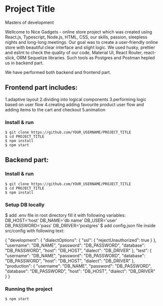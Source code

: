# Project Title

Masters of development
 
Wellcome to Nice Gadgets - online store project which was created using React.js, Typescript, Node.js, HTML, CSS, our skills, passion, sleepless nights and long-long meetings.
Our goal was to create a user-friendly online store with beautiful clear interface and slight logic.
We used husky, prettier and eslint to check the quality of our code, Material UI, React Router, react-slick, ORM Sequelize libraries. Such tools as Postgres and Postman hepled us in backend part.

We have performed both backend and frontend part.

## Frontend part includes:
1.adaptive layout
2.dividing into logical components
3.performing logic based on user flow
4.creating adding favourite product user flow and adding items to the cart and checkout
5.animation

### Install & run

    $ git clone https://github.com/YOUR_USERNAME/PROJECT_TITLE
    $ cd PROJECT_TITLE
    $ npm install
    $ npm start



## Backend part:
### Install & run

    $ git clone https://github.com/YOUR_USERNAME/PROJECT_TITLE
    $ cd PROJECT_TITLE
    $ npm install

### Setup DB locally

  $ add .env file in root directory
   fill it with following variables:
      DB_HOST='host'
      DB_NAME='db name'
      DB_USER='user'
      DB_PASSWORD='pass'
      DB_DRIVER='postgres'
  $ add config.json file inside src/config with following text:

{
  "development": {
    "dialectOptions": {
      "ssl": {
        "rejectUnauthorized": true
      }
    },
    "username": "DB_NAME",
    "password": "DB_PASSWORD",
    "database": "DB_PASSWORD",
    "host": "DB_HOST",
    "dialect": "DB_DRIVER"
  },
  "test": {
    "username": "DB_NAME",
    "password": "DB_PASSWORD",
    "database": "DB_PASSWORD",
    "host": "DB_HOST",
    "dialect": "DB_DRIVER"
  },
  "production": {
    "username": "DB_NAME",
    "password": "DB_PASSWORD",
    "database": "DB_PASSWORD",
    "host": "DB_HOST",
    "dialect": "DB_DRIVER"
  }
}

### Running the project

    $ npm start